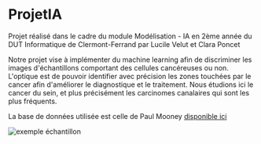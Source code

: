 # ProjetIA 

Projet réalisé dans le cadre du module Modélisation - IA en 2ème année du DUT Informatique de Clermont-Ferrand
par Lucile Velut et Clara Poncet

Notre projet vise à implémenter du machine learning afin de discriminer les images d'échantillons comportant des cellules cancéreuses ou non. 
L'optique est de pouvoir identifier avec précision les zones touchées par le cancer afin d'améliorer le diagnostique et le traitement.
Nous étudions ici le cancer du sein, et plus précisément les carcinomes canalaires qui sont les plus fréquents.

La base de données utilisée est celle de Paul Mooney [disponible ici](https://www.kaggle.com/paultimothymooney/breast-histopathology-images)

![exemple échantillon](https://github.com/claponcet/DUT---IA-Detection-Cancer/Documentation/imagesExemple.PNG)
